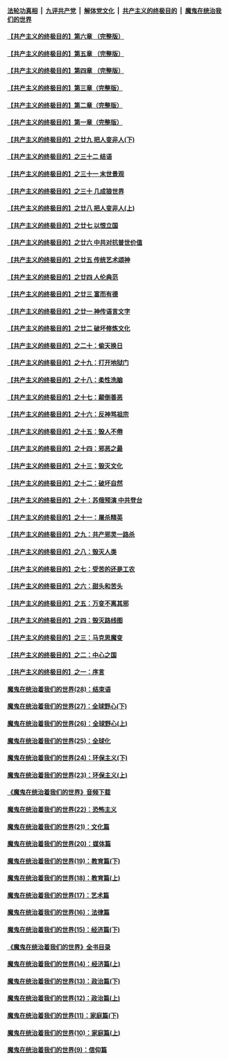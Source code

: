####  [法轮功真相](../../../../basic/blob/master/README.md?t=02191502) &nbsp;|&nbsp; [九评共产党](../../../../9ping.md/blob/master/README.md?t=02191502) &nbsp;|&nbsp; [解体党文化](../../../../jtdwh.md/blob/master/README.md?t=02191502)  &nbsp;|&nbsp; [共产主义的终极目的](../../../../gczydzjmd.md/blob/master/README.md?t=02191502) &nbsp;|&nbsp; [魔鬼在统治我们的世界](../../../../mgztzwmdsj.md/blob/master/README.md?t=02191502) 

#### [【共产主义的终极目的】第六章 （完整版）](../pages/nsc422/n11428913.md?t=02191502) 

#### [【共产主义的终极目的】第五章 （完整版）](../pages/nsc422/n11428912.md?t=02191502) 

#### [【共产主义的终极目的】第四章 （完整版）](../pages/nsc422/n11428907.md?t=02191502) 

#### [【共产主义的终极目的】第三章（完整版）](../pages/nsc422/n11428848.md?t=02191502) 

#### [【共产主义的终极目的】第二章（完整版）](../pages/nsc422/n11428831.md?t=02191502) 

#### [【共产主义的终极目的】第一章（完整版）](../pages/nsc422/n11417651.md?t=02191502) 

#### [【共产主义的终极目的】之廿九 把人变非人(下)](../pages/nsc422/n11344140.md?t=02191502) 

#### [【共产主义的终极目的】之三十二 结语](../pages/nsc422/n11360535.md?t=02191502) 

#### [【共产主义的终极目的】之三十一 末世景观](../pages/nsc422/n11351129.md?t=02191502) 

#### [【共产主义的终极目的】之三十 几成狼世界](../pages/nsc422/n11348280.md?t=02191502) 

#### [【共产主义的终极目的】之廿八 把人变非人(上)](../pages/nsc422/n11340492.md?t=02191502) 

#### [【共产主义的终极目的】之廿七 以恨立国](../pages/nsc422/n11336944.md?t=02191502) 

#### [【共产主义的终极目的】之廿六 中共对抗普世价值](../pages/nsc422/n11324785.md?t=02191502) 

#### [【共产主义的终极目的】之廿五 传统艺术颂神](../pages/nsc422/n11296396.md?t=02191502) 

#### [【共产主义的终极目的】之廿四 人伦典范](../pages/nsc422/n11296397.md?t=02191502) 

#### [【共产主义的终极目的】之廿三 富而有德](../pages/nsc422/n11283598.md?t=02191502) 

#### [【共产主义的终极目的】之廿一 神传语言文字](../pages/nsc422/n11263265.md?t=02191502) 

#### [【共产主义的终极目的】之廿二 破坏修炼文化](../pages/nsc422/n11245728.md?t=02191502) 

#### [【共产主义的终极目的】之二十：偷天换日](../pages/nsc422/n11238846.md?t=02191502) 

#### [【共产主义的终极目的】之十九：打开地狱门](../pages/nsc422/n11206376.md?t=02191502) 

#### [【共产主义的终极目的】之十八：柔性洗脑](../pages/nsc422/n11199994.md?t=02191502) 

#### [【共产主义的终极目的】之十七：颠倒善恶](../pages/nsc422/n11179782.md?t=02191502) 

#### [【共产主义的终极目的】之十六：反神骂祖宗](../pages/nsc422/n11166798.md?t=02191502) 

#### [【共产主义的终极目的】之十五：毁人不倦](../pages/nsc422/n11166792.md?t=02191502) 

#### [【共产主义的终极目的】之十四：邪恶之最](../pages/nsc422/n11150249.md?t=02191502) 

#### [【共产主义的终极目的】之十三：毁灭文化](../pages/nsc422/n11135227.md?t=02191502) 

#### [【共产主义的终极目的】之十二：破坏自然](../pages/nsc422/n11135214.md?t=02191502) 

#### [【共产主义的终极目的】之十：苏俄预演 中共登台](../pages/nsc422/n11118424.md?t=02191502) 

#### [【共产主义的终极目的】之十一：屠杀精英](../pages/nsc422/n11118442.md?t=02191502) 

#### [【共产主义的终极目的】之九：共产邪灵一路杀](../pages/nsc422/n11114139.md?t=02191502) 

#### [【共产主义的终极目的】之八：毁灭人类](../pages/nsc422/n11108503.md?t=02191502) 

#### [【共产主义的终极目的】之七：受苦的还是工农](../pages/nsc422/n11101809.md?t=02191502) 

#### [【共产主义的终极目的】之六：甜头和苦头](../pages/nsc422/n11096971.md?t=02191502) 

#### [【共产主义的终极目的】之五：万变不离其邪](../pages/nsc422/n11091285.md?t=02191502) 

#### [【共产主义的终极目的】之四：毁灭路线图](../pages/nsc422/n11086284.md?t=02191502) 

#### [【共产主义的终极目的】之三：马克思魔变](../pages/nsc422/n11061941.md?t=02191502) 

#### [【共产主义的终极目的】之二：中心之国](../pages/nsc422/n11047728.md?t=02191502) 

#### [【共产主义的终极目的】之一：序言](../pages/nsc422/n11086077.md?t=02191502) 

#### [魔鬼在统治着我们的世界(28)：结束语](../pages/nsc422/n10936246.md?t=02191502) 

#### [魔鬼在统治着我们的世界(27)：全球野心(下)](../pages/nsc422/n10928319.md?t=02191502) 

#### [魔鬼在统治着我们的世界(26)：全球野心(上)](../pages/nsc422/n10900318.md?t=02191502) 

#### [魔鬼在统治着我们的世界(25)：全球化](../pages/nsc422/n10788205.md?t=02191502) 

#### [魔鬼在统治着我们的世界(24)：环保主义(下)](../pages/nsc422/n10695307.md?t=02191502) 

#### [魔鬼在统治着我们的世界(23)：环保主义(上)](../pages/nsc422/n10688613.md?t=02191502) 

#### [《魔鬼在统治着我们的世界》音频下载](../pages/nsc422/n10635553.md?t=02191502) 

#### [魔鬼在统治着我们的世界(22)：恐怖主义](../pages/nsc422/n10614727.md?t=02191502) 

#### [魔鬼在统治着我们的世界(21)：文化篇](../pages/nsc422/n10597706.md?t=02191502) 

#### [魔鬼在统治着我们的世界(20)：媒体篇](../pages/nsc422/n10586579.md?t=02191502) 

#### [魔鬼在统治着我们的世界(19)：教育篇(下)](../pages/nsc422/n10564808.md?t=02191502) 

#### [魔鬼在统治着我们的世界(18)：教育篇(上)](../pages/nsc422/n10526970.md?t=02191502) 

#### [魔鬼在统治着我们的世界(17)：艺术篇](../pages/nsc422/n10499093.md?t=02191502) 

#### [魔鬼在统治着我们的世界(16)：法律篇](../pages/nsc422/n10485969.md?t=02191502) 

#### [魔鬼在统治着我们的世界(15)：经济篇(下)](../pages/nsc422/n10469975.md?t=02191502) 

#### [《魔鬼在统治着我们的世界》全书目录](../pages/nsc422/n10464261.md?t=02191502) 

#### [魔鬼在统治着我们的世界(14)：经济篇(上)](../pages/nsc422/n10457370.md?t=02191502) 

#### [魔鬼在统治着我们的世界(13)：政治篇(下)](../pages/nsc422/n10448270.md?t=02191502) 

#### [魔鬼在统治着我们的世界(12)：政治篇(上)](../pages/nsc422/n10444576.md?t=02191502) 

#### [魔鬼在统治着我们的世界(11)：家庭篇(下)](../pages/nsc422/n10440961.md?t=02191502) 

#### [魔鬼在统治着我们的世界(10)：家庭篇(上)](../pages/nsc422/n10435448.md?t=02191502) 

#### [魔鬼在统治着我们的世界(9)：信仰篇](../pages/nsc422/n10432159.md?t=02191502) 

